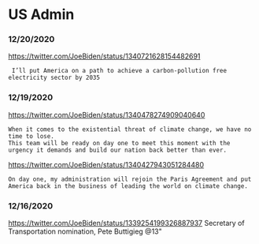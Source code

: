 # US Admin


### 12/20/2020
https://twitter.com/JoeBiden/status/1340721628154482691
```
 I’ll put America on a path to achieve a carbon-pollution free electricity sector by 2035
 ```


### 12/19/2020
https://twitter.com/JoeBiden/status/1340478274909040640
```
When it comes to the existential threat of climate change, we have no time to lose.
This team will be ready on day one to meet this moment with the urgency it demands and build our nation back better than ever.
```
https://twitter.com/JoeBiden/status/1340427943051284480
```
On day one, my administration will rejoin the Paris Agreement and put America back in the business of leading the world on climate change.
```


### 12/16/2020
https://twitter.com/JoeBiden/status/1339254199326887937
Secretary of Transportation nomination, Pete Buttigieg
@13"
